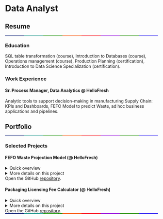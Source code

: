 # Data Analyst   

## Resume   

<div style="display: flex; width: 100%; height: 1px;">
        <div style="flex: 1; background-color: #0f2276;"></div>
        <div style="flex: 1; background-color: #1a958b;"></div>
        <div style="flex: 1; background-color: #1b910a;"></div>
        <div style="flex: 1; background-color: #fa5208;"></div>
        <div style="flex: 1; background-color: #fa0814;"></div>
        <div style="flex: 1; background-color: #9307de;"></div>
	<div style="flex: 1; background-color: #23910a;"></div>
	<div style="flex: 1; background-color: #2b1cf2;"></div>
</div> 

### Education
SQL table transformation (course), Introduction to Databases (course), Operations
management (course), Production Planning (certification), Introduction to Data Science
Specialization (certification).

### Work Experience
#### Sr. Process Manager, Data Analytics @ HelloFresh 
Analytic tools to support decision-making in manufacturing Supply Chain: KPIs and Dashboards, FEFO Model to predict Waste, ad hoc business applications and pipelines.   

## Portfolio

<div style="display: flex; width: 100%; height: 1px;">
        <div style="flex: 1; background-color: #0f2276;"></div>
        <div style="flex: 1; background-color: #1a958b;"></div>
        <div style="flex: 1; background-color: #1b910a;"></div>
        <div style="flex: 1; background-color: #fa5208;"></div>
        <div style="flex: 1; background-color: #fa0814;"></div>
        <div style="flex: 1; background-color: #9307de;"></div>
	<div style="flex: 1; background-color: #23910a;"></div>
	<div style="flex: 1; background-color: #2b1cf2;"></div>
</div>  

### Selected Projects
#### FEFO Waste Projection Model (@ HelloFresh)
<details>
<summary>Quick overview</summary>
<div markdown=1>
&nbsp;   
   
&nbsp;&nbsp;&nbsp;_Objective._ Developed a Python-based First Expired, First Out (FEFO) model that uses an ETL pipeline to publish waste projections, providing transparency and improving decision-making in menu planning, supply planning, and purchasing.       

&nbsp;&nbsp;&nbsp;_Approach._ Data Extraction: Pulled and merged inventory data from various internal systems (e.g., DWH, Google Sheets). Adapted to operational constraints (time dependency based on location). Integrated information on expiration dates, inventory batches, and product handling timeframes.   

&nbsp;&nbsp;&nbsp;_Data Processing._ Extracted Inventory and current Purchase Order data from the DWH, as well as demand data. Allocated inventory to demand by applying the FEFO logic to prioritize products by their expiration date. Determined what inventory would be consumed and what remaining and by which date. Uploaded the resulting data to the DWH.   

&nbsp;&nbsp;&nbsp;_Visualization & Insights._ Built visual dashboards (Tableau) and tracker-reports (Top 5 logs) to support project management and decisions across operational stakeholders.   

&nbsp;&nbsp;&nbsp;_Results._ Efficiency: Enabled accurate and timely decisions to reduce waste. Scalability: The FEFO model is adaptable across various markets and product categories. Impact: Led to more informed menu planning, helping align purchasing volumes with real-time expiration risks; cost savings: 17.000€/w.   
&nbsp;&nbsp;&nbsp;
</div>
</details>   

<details>
  
<summary>More details on this project</summary>
<div markdown=1>
<p><a href="https://werderame.github.io/assets/img/readme_file_fefo_github.pdf">Download PDF</a>.</p>   

  
  <object data="https://werderame.github.io/assets/img/readme_file_fefo_github.pdf" type="application/pdf" width="100%" height="400">
    <embed src="https://werderame.github.io/assets/img/readme_file_fefo_github.pdf">
        <p>This browser does not support PDFs. Please download the PDF to view it: <a href="https://werderame.github.io/assets/img/readme_file_fefo_github.pdf">Download PDF</a>.</p>
    </embed>
</object>
</div>
</details>
Open the GitHub <a href="https://github.com/werderame/werderame.github.io/tree/main/portfolio-projects/fefo_waste_projection" target="_blank" rel="noopener noreferrer">repository</a>.


#### Packaging Licensing Fee Calculator (@ HelloFresh)
<details>
<summary>Quick overview</summary>
<div markdown=1>
&nbsp;   
   
&nbsp;&nbsp;&nbsp;_Objective._ Automate a pipeline dynamically integrated with Google Sheets that pushes to the DWH calculated costs related to utilized packaging.       

&nbsp;&nbsp;&nbsp;_Key Problem._ HelloFresh is required to report and pay fees related to the disposal and recycling of packaging materials delivered to customers. This includes packaging such as plastics, paper, and metals. Tracking these materials and calculating the corresponding fees used to be a time-consuming, manual process.  

&nbsp;&nbsp;&nbsp;_Solution Overview._ This tool aggregates data from multiple sources to automatically calculate licensing fees based on the weight of packaging materials delivered each month. Data Sources: Fetched consumption data from paying customers’ deliveries and donated/disposed inventory movements. Packaging Weight and Fee Data: Extracts dynamically from a Google Sheets file.   

&nbsp;&nbsp;&nbsp;_Results._ The raw data is published to the DWH. A visual report is provided in Tableau.   

&nbsp;&nbsp;&nbsp;_Impact._ Estimated 10 man-hours saved per month. Cost savings of approximately €120,000 per month. (These savings are due to the choice of sources in the manual reporting, that relied on highly inaccurate inventory transactions, rather than using more downstream tables.)   
&nbsp;&nbsp;&nbsp;
</div>
</details>   

<details>
  
<summary>More details on this project</summary>
<div markdown=1>
<p><a href="https://werderame.github.io/assets/img/readme_file_packaging_fee_github.pdf">Download PDF</a>.</p>   

  
  <object data="https://werderame.github.io/assets/img/readme_file_packaging_fee_github.pdf" type="application/pdf" width="100%" height="400">
    <embed src="https://werderame.github.io/assets/img/readme_file_packaging_fee_github.pdf">
        <p>This browser does not support PDFs. Please download the PDF to view it: <a href="https://werderame.github.io/assets/img/readme_file_packaging_fee_github.pdf">Download PDF</a>.</p>
    </embed>
</object>
</div>
</details>
Open the GitHub <a href="https://github.com/werderame/werderame.github.io/tree/main/portfolio-projects/packaging_licencing_fee" target="_blank" rel="noopener noreferrer">repository</a>. 

<div style="display: flex; width: 100%; height: 3px;">
        <div style="flex: 1; background-color: #0f2276;"></div>
        <div style="flex: 1; background-color: #1a958b;"></div>
        <div style="flex: 1; background-color: #1b910a;"></div>
        <div style="flex: 1; background-color: #fa5208;"></div>
        <div style="flex: 1; background-color: #fa0814;"></div>
        <div style="flex: 1; background-color: #9307de;"></div>
	<div style="flex: 1; background-color: #23910a;"></div>
	<div style="flex: 1; background-color: #2b1cf2;"></div>
</div>   
